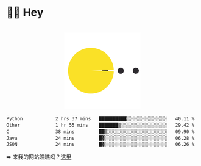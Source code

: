 
# 👋🏻 Hey
<div align="center">
	<br>
	<img src="https://raw.githubusercontent.com/Aniket965/Aniket965/master/pacman.svg?sanitize=true" width="200" height="200">
	<br>
</div>

<!--START_SECTION:waka-->

```txt
Python            2 hrs 37 mins   ██████████░░░░░░░░░░░░░░░   40.11 %
Other             1 hr 55 mins    ███████▒░░░░░░░░░░░░░░░░░   29.42 %
C                 38 mins         ██▒░░░░░░░░░░░░░░░░░░░░░░   09.90 %
Java              24 mins         █▓░░░░░░░░░░░░░░░░░░░░░░░   06.28 %
JSON              24 mins         █▓░░░░░░░░░░░░░░░░░░░░░░░   06.26 %
```

<!--END_SECTION:waka-->

 ➡️  来我的网站瞧瞧吗？[这里](https://www.shaolongfei.com)
